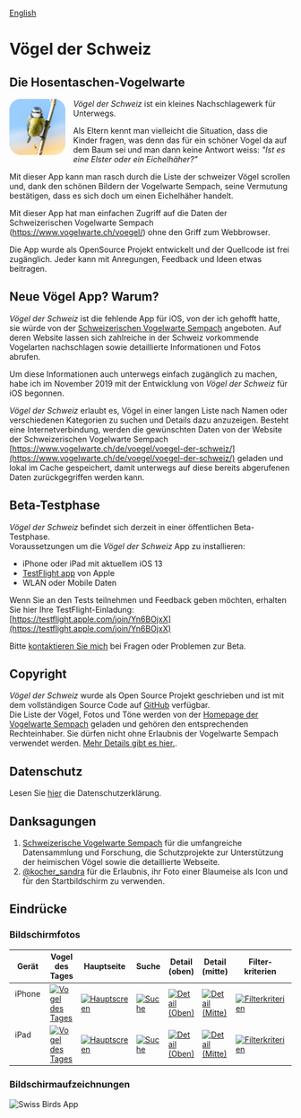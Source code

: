 [English](../README.md)

#  Vögel der Schweiz
## Die Hosentaschen-Vogelwarte

<div class="dropshadow" style="float:left;vertical-align:text-top;padding-right:1em">
<img src="../assets/AppIcon.png" alt="App icon" style="max-width: 100px;">
</div>

*Vögel der Schweiz* ist ein kleines Nachschlagewerk für Unterwegs.

Als Eltern kennt man vielleicht die Situation, dass die Kinder fragen, was denn das für ein schöner Vogel da auf dem Baum sei und man dann keine Antwort weiss:  *"Ist es eine Elster oder ein Eichelhäher?"*

Mit dieser App kann man rasch durch die Liste der schweizer Vögel scrollen und, dank den schönen Bildern der Vogelwarte Sempach, seine Vermutung bestätigen, dass es sich doch um einen Eichelhäher handelt.

Mit dieser App hat man einfachen Zugriff auf die Daten der Schweizerischen Vogelwarte Sempach (https://www.vogelwarte.ch/voegel/) ohne den Griff zum Webbrowser.

Die App wurde als OpenSource Projekt entwickelt und der Quellcode ist frei zugänglich. Jeder kann mit Anregungen, Feedback und Ideen etwas beitragen.

## Neue Vögel App? Warum?

*Vögel der Schweiz* ist die fehlende App für iOS, von der ich gehofft hatte, sie würde von der [Schweizerischen Vogelwarte Sempach](https://www.vogelwarte.ch/de/) angeboten. Auf deren Website lassen sich zahlreiche in der Schweiz vorkommende Vogelarten nachschlagen sowie detaillierte Informationen und Fotos abrufen.

Um diese Informationen auch unterwegs einfach zugänglich zu machen, habe ich im November 2019 mit der Entwicklung von *Vögel der Schweiz* für iOS begonnen.

*Vögel der Schweiz* erlaubt es, Vögel in einer langen Liste nach Namen oder verschiedenen Kategorien zu suchen und Details dazu anzuzeigen. Besteht eine Internetverbindung, werden die gewünschten Daten von der Website der Schweizerischen Vogelwarte Sempach [https://www.vogelwarte.ch/de/voegel/voegel-der-schweiz/](https://www.vogelwarte.ch/de/voegel/voegel-der-schweiz/) geladen und lokal im Cache gespeichert, damit unterwegs auf diese bereits abgerufenen Daten zurückgegriffen werden kann.

## Beta-Testphase

*Vögel der Schweiz* befindet sich derzeit in einer öffentlichen Beta-Testphase.  
Voraussetzungen um die *Vögel der Schweiz* App zu installieren:

- iPhone oder iPad mit aktuellem iOS 13
- [TestFlight app](https://apps.apple.com/ch/app/testflight/id899247664) von Apple
- WLAN oder Mobile Daten

Wenn Sie an den Tests teilnehmen und Feedback geben möchten, erhalten Sie hier Ihre TestFlight-Einladung: 
  [https://testflight.apple.com/join/Yn6BOjxX](https://testflight.apple.com/join/Yn6BOjxX)

Bitte [kontaktieren Sie mich](mailto:philipp_dev@gmx.net?subject=Swiss-Birds-App%20beta) bei Fragen oder Problemen zur Beta.

## Copyright

*Vögel der Schweiz* wurde als Open Source Projekt geschrieben und ist mit dem vollständigen Source Code auf [GitHub](https://github.com/pd95/Swiss-Birds-App) verfügbar.  
Die Liste der Vögel, Fotos und Töne werden von der [Homepage der Vogelwarte Sempach](https://www.vogelwarte.ch/de/) geladen und gehören den entsprechenden Rechteinhaber. Sie dürfen nicht ohne Erlaubnis der Vogelwarte Sempach verwendet werden. [Mehr Details gibt es hier.](https://www.vogelwarte.ch/de/vogelwarte/impressum).

## Datenschutz

Lesen Sie [hier](privacy.md) die Datenschutzerklärung.

## Danksagungen

1. [Schweizerische Vogelwarte Sempach](https://www.vogelwarte.ch) für die umfangreiche Datensammlung und Forschung, die Schutzprojekte zur Unterstützung der heimischen Vögel sowie die detaillierte Webseite.
2. [@kocher_sandra](https://twitter.com/kocher_sandra) für die Erlaubnis, ihr Foto einer Blaumeise als Icon und für den Startbildschirm zu verwenden.

## Eindrücke

### Bildschirmfotos

<table class="screenshots">
  <thead>
    <tr>
      <th>Gerät</th>
      <th>Vogel des Tages</th>
      <th>Haupt&shy;seite</th>
      <th>Suche</th>
      <th>Detail (oben)</th>
      <th>Detail (mitte)</th>
      <th>Filter&shy;kriterien</th>
      <th>Sortier&shy;optionen</th>
      <th>Nach Vogelart</th>
    </tr>
  </thead>
  <tbody>
    <tr>
      <td style="vertical-align:top; padding: 10px">iPhone</td>
      <td><a target="_blank" href="/Swiss-Birds-App/screenshots/iPhone/German_00_BirdOfTheDay.jpeg"><img src="/Swiss-Birds-App/screenshots/iPhone/German_00_BirdOfTheDay.jpeg" width="100%" alt="Vogel des Tages"></a></td>
      <td><a target="_blank" href="/Swiss-Birds-App/screenshots/iPhone/German_01_Main.jpeg"><img src="/Swiss-Birds-App/screenshots/iPhone/German_01_Main.jpeg" width="100%" alt="Hauptscreen"></a></td>
      <td><a target="_blank" href="/Swiss-Birds-App/screenshots/iPhone/German_02_Search.jpeg"><img src="/Swiss-Birds-App/screenshots/iPhone/German_02_Search.jpeg" width="100%" alt="Suche"></a></td>
      <td><a target="_blank" href="/Swiss-Birds-App/screenshots/iPhone/German_03_Detail_Top.jpeg"><img src="/Swiss-Birds-App/screenshots/iPhone/German_03_Detail_Top.jpeg" width="100%" alt="Detail (Oben)"></a></td>
      <td><a target="_blank" href="/Swiss-Birds-App/screenshots/iPhone/German_04_Detail_Middle.jpeg"><img src="/Swiss-Birds-App/screenshots/iPhone/German_04_Detail_Middle.jpeg" width="100%" alt="Detail (Mitte)"></a></td>
      <td><a target="_blank" href="/Swiss-Birds-App/screenshots/iPhone/German_05_Filtercriteria.jpeg"><img src="/Swiss-Birds-App/screenshots/iPhone/German_05_Filtercriteria.jpeg" width="100%" alt="Filterkriterien"></a></td>
      <td><a target="_blank" href="/Swiss-Birds-App/screenshots/iPhone/German_06_Sortoptions.jpeg"><img src="/Swiss-Birds-App/screenshots/iPhone/German_06_Sortoptions.jpeg" width="100%" alt="Sortieroptionen"></a></td>
      <td><a target="_blank" href="/Swiss-Birds-App/screenshots/iPhone/German_07_GroupedBirdList.jpeg"><img src="/Swiss-Birds-App/screenshots/iPhone/German_07_GroupedBirdList.jpeg" width="100%" alt="Nach Vogelart"></a></td>
    </tr>
    <tr>
      <td style="vertical-align:top; padding: 10px">iPad</td>
      <td><a target="_blank" href="/Swiss-Birds-App/screenshots/iPad/German_00_BirdOfTheDay.jpeg"><img src="/Swiss-Birds-App/screenshots/iPad/German_00_BirdOfTheDay.jpeg" width="100%" alt="Vogel des Tages"></a></td>
      <td><a target="_blank" href="/Swiss-Birds-App/screenshots/iPad/German_01_Main.jpeg"><img src="/Swiss-Birds-App/screenshots/iPad/German_01_Main.jpeg" width="100%" alt="Hauptscreen"></a></td>
      <td><a target="_blank" href="/Swiss-Birds-App/screenshots/iPad/German_02_Search.jpeg"><img src="/Swiss-Birds-App/screenshots/iPad/German_02_Search.jpeg" width="100%" alt="Suche"></a></td>
      <td><a target="_blank" href="/Swiss-Birds-App/screenshots/iPad/German_03_Detail_Top.jpeg"><img src="/Swiss-Birds-App/screenshots/iPad/German_03_Detail_Top.jpeg" width="100%" alt="Detail (Oben)"></a></td>
      <td><a target="_blank" href="/Swiss-Birds-App/screenshots/iPad/German_04_Detail_Middle.jpeg"><img src="/Swiss-Birds-App/screenshots/iPad/German_04_Detail_Middle.jpeg" width="100%" alt="Detail (Mitte)"></a></td>
      <td><a target="_blank" href="/Swiss-Birds-App/screenshots/iPad/German_05_Filtercriteria.jpeg"><img src="/Swiss-Birds-App/screenshots/iPad/German_05_Filtercriteria.jpeg" width="100%" alt="Filterkriterien"></a></td>
      <td><a target="_blank" href="/Swiss-Birds-App/screenshots/iPad/German_06_Sortoptions.jpeg"><img src="/Swiss-Birds-App/screenshots/iPad/German_06_Sortoptions.jpeg" width="100%" alt="Sortieroptionen"></a></td>
      <td><a target="_blank" href="/Swiss-Birds-App/screenshots/iPad/German_07_GroupedBirdList.jpeg"><img src="/Swiss-Birds-App/screenshots/iPad/German_07_GroupedBirdList.jpeg" width="100%" alt="Nach Vogelart"></a></td>
    </tr>
  </tbody>
</table>

### Bildschirmaufzeichnungen

<img src="../assets/images/iPhoneSE_Latest_State_de.gif" alt="Swiss Birds App" width="49%">